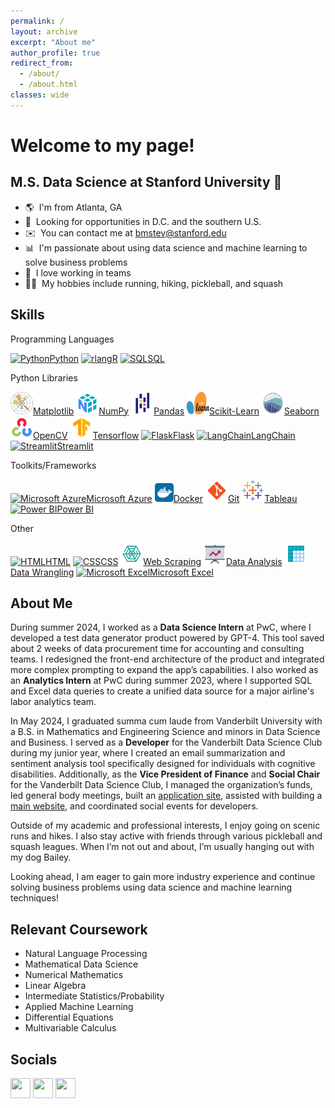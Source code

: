 ```yaml
---
permalink: /
layout: archive
excerpt: "About me"
author_profile: true
redirect_from: 
  - /about/
  - /about.html
classes: wide
---
```


<h1>Welcome to my page!</h1>

M.S. Data Science at Stanford University 🌲
--------------------------------------------------------

* 🌎  I'm from Atlanta, GA
* 📍  Looking for opportunities in D.C. and the southern U.S.
* ✉️  You can contact me at [bmstev@stanford.edu](mailto:bmstev@stanford.edu)
* 📊  I'm passionate about using data science and machine learning to solve business problems
* 🤝  I love working in teams
* 🏃‍♀️  My hobbies include running, hiking, pickleball, and squash


## Skills

Programming Languages
<p align="left">
<a href="https://www.python.org/" target="_blank" rel="noreferrer"><img src="https://raw.githubusercontent.com/danielcranney/readme-generator/main/public/icons/skills/python-colored.svg" width="36" height="36" alt="Python" />Python</a>
<a href="https://www.r-project.org/" target="_blank" rel="noreferrer"><img src="https://raw.githubusercontent.com/danielcranney/readme-generator/main/public/icons/skills/rlang-colored.svg" width="36" height="36" alt="rlang" />R</a>
<a href="" target="_blank" rel="noreferrer"><img src="https://symbols.getvecta.com/stencil_28/61_sql-database-generic.90b41636a8.png" width="36" height="36" alt="SQL" />SQL</a>
</p>

Python Libraries
<p align="left">
<a href="https://matplotlib.org" target="_blank" rel="noreferrer"><img src="https://raw.githubusercontent.com/krakshak/krakshak/main/icons/Matplotlib_icon.svg.png" width="36" height="36" alt="Matplotlib" />Matplotlib</a>
<a href="https://numpy.org" target="_blank" rel="noreferrer"><img src="https://raw.githubusercontent.com/krakshak/krakshak/main/icons/icons8-numpy.svg" width="36" height="36" alt="NumPy" />NumPy</a>
<a href="https://pandas.pydata.org" target="_blank" rel="noreferrer"><img src="https://raw.githubusercontent.com/krakshak/krakshak/main/icons/icons8-pandas.svg" width="36" height="36" alt="Pandas" />Pandas</a>
<a href="https://scikit-learn.org/stable/" target="_blank" rel="noreferrer"><img src="https://raw.githubusercontent.com/krakshak/krakshak/main/icons/scikit-learn-seeklogo.com.svg" width="36" height="36" alt="Scikit-Learn" />Scikit-Learn</a>
<a href="https://seaborn.pydata.org" target="_blank" rel="noreferrer"><img src="https://raw.githubusercontent.com/krakshak/krakshak/main/icons/seaborn.svg" width="36" height="36" alt="Seaborn" />Seaborn</a>
<a href="https://opencv.org/g" target="_blank" rel="noreferrer"><img src="https://raw.githubusercontent.com/krakshak/krakshak/main/icons/icons8-opencv.svg" width="36" height="36" alt="OpenCV" />OpenCV</a>
<a href="https://www.tensorflow.org" target="_blank" rel="noreferrer"><img src="https://raw.githubusercontent.com/krakshak/krakshak/main/icons/icons8-tensorflow.svg" width="36" height="36" alt="Tensorflow" />Tensorflow</a>
<a href="https://flask.palletsprojects.com/en/3.0.x/" target="_blank" rel="noreferrer"><img src="https://cdn.buttercms.com/w8lc0UqsQCnPG0Ax6aiM" width="30" height="30" alt="Flask" />Flask</a>
<a href="https://www.langchain.com/" target="_blank" rel="noreferrer"><img src="https://api.nuget.org/v3-flatcontainer/langchain.databases.chroma/0.12.3-dev.71/icon" width="36" height="36" alt="LangChain" />LangChain</a>
<a href="https://streamlit.io/" target="_blank" rel="noreferrer"><img src="https://yt3.googleusercontent.com/ytc/AIdro_m3Dbjaq8CDkal5bP6rJ-IRDj2JTH5OlWM9-HAAWbeym0I=s900-c-k-c0x00ffffff-no-rj" width="36" height="36" alt="Streamlit" />Streamlit</a>
</p>

Toolkits/Frameworks
<p align="left">
<a href="https://azure.microsoft.com/en-us" target="_blank" rel="noreferrer"><img src="https://upload.wikimedia.org/wikipedia/commons/thumb/f/fa/Microsoft_Azure.svg/1200px-Microsoft_Azure.svg.png" width="30" height="30" alt="Microsoft Azure" />Microsoft Azure</a>
<a href="https://www.docker.com" target="_blank" rel="noreferrer"><img src="https://raw.githubusercontent.com/krakshak/krakshak/main/icons/docker-tile.svg" width="30" height="30" alt="Docker" />Docker</a>
<a href="https://git-scm.com" target="_blank" rel="noreferrer"><img src="https://raw.githubusercontent.com/krakshak/krakshak/main/icons/icons8-git.svg" width="36" height="36" alt="Git" />Git</a>
<a href="https://www.tableau.com" target="_blank" rel="noreferrer"><img src="https://raw.githubusercontent.com/krakshak/krakshak/main/icons/icons8-tableau-software.svg" width="36" height="36" alt="Tableau" />Tableau</a>
<a href="https://www.microsoft.com/en-us/power-platform/products/power-bi" target="_blank" rel="noreferrer"><img src="https://upload.wikimedia.org/wikipedia/commons/thumb/c/cf/New_Power_BI_Logo.svg/640px-New_Power_BI_Logo.svg.png" width="30" height="30" alt="Power BI" />Power BI</a>
</p>

Other
<p align="left">
<a href="" target="_blank" rel="noreferrer"><img src="https://upload.wikimedia.org/wikipedia/commons/6/61/HTML5_logo_and_wordmark.svg" width="34" height="34" alt="HTML" />HTML</a>
<a href="" target="_blank" rel="noreferrer"><img src="https://upload.wikimedia.org/wikipedia/commons/d/d5/CSS3_logo_and_wordmark.svg" width="24" height="24" alt="CSS" />CSS</a>
<a href="" target="_blank" rel="noreferrer"><img src="https://raw.githubusercontent.com/krakshak/krakshak/main/icons/icons8-web-scraper.svg" width="36" height="36" alt="Web Scraping" />Web Scraping</a>
<a href="" target="_blank" rel="noreferrer"><img src="https://raw.githubusercontent.com/krakshak/krakshak/main/icons/icons8-statistics-96.png" width="36" height="36" alt="Data Analysis" />Data Analysis</a>
<a href="" target="_blank" rel="noreferrer"><img src="https://raw.githubusercontent.com/krakshak/krakshak/main/icons/data wragling.png" width="36" height="36" alt="Data Wrangling" />Data Wrangling</a>
<a href="https://www.microsoft.com/en-us/microsoft-365/excel" target="_blank" rel="noreferrer"><img src="https://1000logos.net/wp-content/uploads/2020/08/Microsoft-Excel-Logo.jpg" width="36" height="36" alt="Microsoft Excel" />Microsoft Excel</a>
</p>


## About Me

During summer 2024, I worked as a <b>Data Science Intern</b> at PwC, where I developed a test data generator product powered by GPT-4. This tool saved about 2 weeks of data procurement time for accounting and consulting teams. I redesigned the front-end architecture of the product and integrated more complex prompting to expand the app’s capabilities. I also worked as an <b>Analytics Intern</b> at PwC during summer 2023, where I supported SQL and Excel data queries to create a unified data source for a major airline's labor analytics team.

In May 2024, I graduated summa cum laude from Vanderbilt University with a B.S. in Mathematics and Engineering Science and minors in Data Science and Business. I served as a <b>Developer</b> for the Vanderbilt Data Science Club during my junior year, where I created an email summarization and sentiment analysis tool specifically designed for individuals with cognitive disabilities. Additionally, as the <b>Vice President of Finance</b> and <b>Social Chair</b> for the Vanderbilt Data Science Club, I managed the organization’s funds, led general body meetings, built an <a href="https://vandydatascience-internal.github.io/" target="_blank" rel="noopener noreferrer">application site</a>, assisted with building a <a href="https://vandy-data-science.netlify.app/" target="_blank" rel="noopener noreferrer">main website</a>, and coordinated social events for developers.

Outside of my academic and professional interests, I enjoy going on scenic runs and hikes. I also stay active with friends through various pickleball and squash leagues. When I’m not out and about, I’m usually hanging out with my dog Bailey.

Looking ahead, I am eager to gain more industry experience and continue solving business problems using data science and machine learning techniques!


## Relevant Coursework

* Natural Language Processing
* Mathematical Data Science
* Numerical Mathematics
* Linear Algebra
* Intermediate Statistics/Probability
* Applied Machine Learning
* Differential Equations
* Multivariable Calculus


## Socials

<p align="left"> <a href="https://github.com/brookemstevens/brooke-stevens-portfolio" target="_blank" rel="noreferrer"><img src="https://raw.githubusercontent.com/danielcranney/readme-generator/main/public/icons/socials/github.svg" width="32" height="32" /></a> 
<a href="https://www.linkedin.com/in/brookemstevens" target="_blank" rel="noreferrer"><img src="https://raw.githubusercontent.com/danielcranney/readme-generator/main/public/icons/socials/linkedin.svg" width="32" height="32" /></a>
<a href="http://www.instagram.com/brooke.stevens" target="_blank" rel="noreferrer"><img src="https://raw.githubusercontent.com/danielcranney/readme-generator/main/public/icons/socials/instagram.svg" width="32" height="32" /></a></p>
